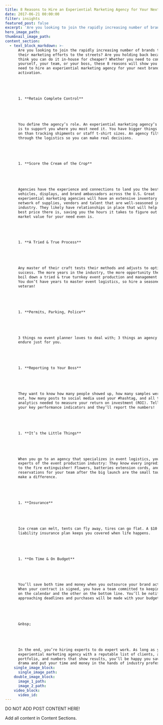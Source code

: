 ```yaml
---
title: 8 Reasons to Hire an Experiential Marketing Agency for Your Next Brand Activation
date: 2017-06-21 00:00:00
filter: insights
featured_post: false
excerpt: 'Are you looking to join the rapidly increasing number of brands taking their marketing efforts to the streets? Are you holding back because you think you can do it in-house for cheaper? Whether you need to convince yourself, your team, or your boss, these 8 reasons will show you why you need to hire an experiential marketing agency for your next brand activation.'
hero_image_path:
thumbnail_image_path:
content_section:
  - text_block_markdown: >-
      Are you looking to join the rapidly increasing number of brands taking
      their marketing efforts to the streets? Are you holding back because you
      think you can do it in-house for cheaper? Whether you need to convince
      yourself, your team, or your boss, these 8 reasons will show you why you
      need to hire an experiential marketing agency for your next brand
      activation.





      1. **Retain Complete Control**





      You define the agency’s role. An experiential marketing agency’s objective
      is to support you where you most need it. You have bigger things to focus
      on than tracking shipments or staff t-shirt sizes. An agency filters
      through the logistics so you can make real decisions.





      1. **Score the Cream of the Crop**





      Agencies have the experience and connections to land you the best marketing
      vehicles, displays, and brand ambassadors across the U.S. Great
      experiential marketing agencies will have an extensive inventory and
      network of supplies, vendors and talent that are well-seasoned in the
      industry. They likely have relationships in place that will help score the
      best price there is, saving you the hours it takes to figure out what the
      market value for your need even is.





      1. **A Tried & True Process**





      Any master of their craft tests their methods and adjusts to optimize
      success. The more years in the industry, the more opportunity there is to
      boil down a tried & true turnkey event production and management process.
      You don’t have years to master event logistics, so hire a seasoned
      veteran!





      1. **Permits, Parking, Police**





      3 things no event planner loves to deal with; 3 things an agency will
      endure just for you.





      1. **Reporting to Your Boss**





      They want to know how many people showed up, how many samples were given
      out, how many posts to social media used your #hashtag, and all the other
      analytics needed to measure your return on investment (ROI). Tell an agency
      your key performance indicators and they’ll report the numbers!





      1. **It’s the Little Things**





      When you go to an agency that specializes in event logistics, you’re hiring
      experts of the event production industry: They know every ingredient, down
      to the fire extinguisher! Flowers, batteries extension cords, and dinner
      reservations for your team after the big launch are the small touches that
      make a difference.





      1. **Insurance**





      Ice cream can melt, tents can fly away, tires can go flat. A $10 million
      liability insurance plan keeps you covered when life happens.





      1. **On Time & On Budget**





      You’ll save both time and money when you outsource your brand activations.
      When your contract is signed, you have a team committed to keeping one eye
      on the calendar and the other on the bottom line. You’ll be notified of
      approaching deadlines and purchases will be made with your budget in mind.





      &nbsp;





      In the end, you’re hiring experts to do expert work. As long as you hire an
      experiential marketing agency with a reputable list of clients, a diverse
      portfolio, and numbers that show results, you’ll be happy you saved the
      drama and put your time and money in the hands of industry professionals.
    single_image_block:
      single_image_path:
    double_image_block:
      image_1_path:
      image_2_path:
    video_block:
      video_id:
---
```



DO NOT ADD POST CONTENT HERE!

Add all content in Content Sections.